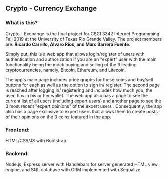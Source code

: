 ## Crypto - Currency Exchange
### What is this?
Crypto - Exchange is the final project for CSCI 3342 Internet Programming Fall 2019 at the University of Texas Rio Grande Valley. The project members are: <B>Ricardo Carrillo, Alvaro Rios, and Marc Barrera Fuente.</B> 

Simply put, this is a web app that allows login/register of users with authentication and authorization if you are an "expert" user with the main functionality being the mock buying and selling of the 3 leading cryptocurrencies, namely, Bitcoin, Ethereum, and Litecoin. 

The app's main page includes price graphs for these coins and buy/sell buttons for each as well as the option to sign in/ register. The second page is reached after logging in/ registering and includes how much you, the user, has in his or her wallet. The web app also has a page to see the current list of all users (including expert users) and another page to see the 3 most recent "expert opinions" of the expert users . Consequently, the app also has a page exclusive to expert users that allows them to create posts of their opinions on the 3 coins featured in the app. 
### Frontend: 
HTML/CSS/JS with Bootstrap 

### Backend:
Node.js, Express server with Handlebars for server generated HTML view engine, and SQL database with ORM implemented with Sequalize
